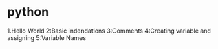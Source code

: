 # python
1.Hello World
2:Basic indendations
3:Comments
4:Creating variable and assigning
5:Variable Names
